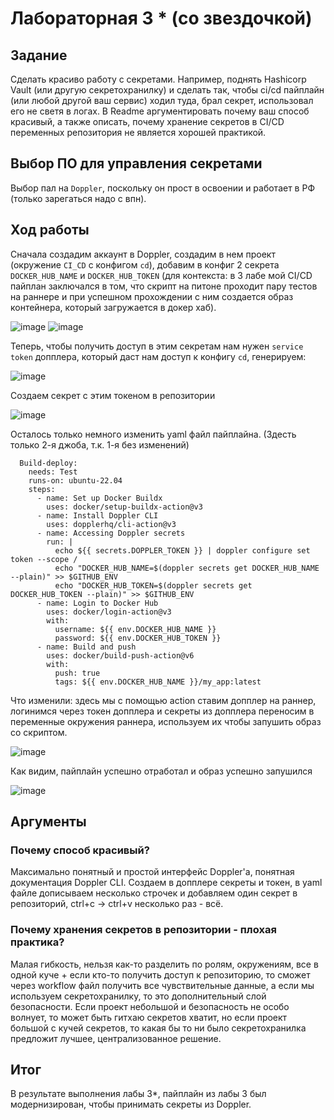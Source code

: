 # Лабораторная 3 * (со звездочкой)

## Задание
Сделать красиво работу с секретами. Например, поднять Hashicorp Vault (или другую секретохранилку) и сделать так, чтобы ci/cd пайплайн (или любой другой ваш сервис) ходил туда, брал секрет, использовал его не светя в логах. 
В Readme аргументировать почему ваш способ красивый, а также описать, почему хранение секретов в CI/CD переменных репозитория не является хорошей практикой.

## Выбор ПО для управления секретами

Выбор пал на `Doppler`, поскольку он прост в освоении и работает в РФ (только зарегаться надо с впн).

## Ход работы

Сначала создадим аккаунт в Doppler, создадим в нем проект (окружение `CI_CD` с конфигом `cd`), добавим в конфиг 2 секрета `DOCKER_HUB_NAME` и `DOCKER_HUB_TOKEN` (для контекста: в 3 лабе мой CI/CD пайплан заключался в том, что скрипт на питоне проходит пару тестов на раннере и при успешном прохождении с ним создается образ контейнера, который загружается в докер хаб).

![image](https://github.com/user-attachments/assets/7623ad84-126d-45f4-8926-c5e2ad14d872)
![image](https://github.com/user-attachments/assets/f72bff27-3e9f-4f76-a0ff-2b8c3f7d98ed)

Теперь, чтобы получить доступ в этим секретам нам нужен `service token` допплера, который даст нам доступ к конфигу `cd`, генерируем:

![image](https://github.com/user-attachments/assets/bea60469-101c-4ffe-bc5d-8936d6ee8358)

Создаем секрет с этим токеном в репозитории

![image](https://github.com/user-attachments/assets/869a9939-5b6e-4969-903d-59966ecf4ae2)

Осталось только немного изменить yaml файл пайплайна. (Здесть только 2-я джоба, т.к. 1-я без изменений)

```
  Build-deploy:
    needs: Test
    runs-on: ubuntu-22.04
    steps:
      - name: Set up Docker Buildx
        uses: docker/setup-buildx-action@v3
      - name: Install Doppler CLI
        uses: dopplerhq/cli-action@v3
      - name: Accessing Doppler secrets
        run: |
          echo ${{ secrets.DOPPLER_TOKEN }} | doppler configure set token --scope /
          echo "DOCKER_HUB_NAME=$(doppler secrets get DOCKER_HUB_NAME --plain)" >> $GITHUB_ENV
          echo "DOCKER_HUB_TOKEN=$(doppler secrets get DOCKER_HUB_TOKEN --plain)" >> $GITHUB_ENV
      - name: Login to Docker Hub
        uses: docker/login-action@v3
        with:
          username: ${{ env.DOCKER_HUB_NAME }}
          password: ${{ env.DOCKER_HUB_TOKEN }}
      - name: Build and push
        uses: docker/build-push-action@v6
        with:
          push: true
          tags: ${{ env.DOCKER_HUB_NAME }}/my_app:latest
```

Что изменили: здесь мы с помощью action ставим допплер на раннер, логинимся через токен допплера и секреты из допплера переносим в переменные окружения раннера, используем их чтобы запушить образ со скриптом.

![image](https://github.com/user-attachments/assets/546e7048-8ae6-4ff2-9f8c-7f43a8ad2ccf)

Как видим, пайплайн успешно отработал и образ успешно запушился

![image](https://github.com/user-attachments/assets/27a65dc9-3dd5-43ed-868f-c75fc30c7ba1)

## Аргументы
### Почему способ красивый?
Максимально понятный и простой интерфейс Doppler'a, понятная документация Doppler CLI. Создаем в допплере секреты и токен, в yaml файле дописываем несколько строчек и добавляем один секрет в репозиторий, ctrl+c -> ctrl+v несколько раз - всё.

### Почему хранения секретов в репозитории - плохая практика?
Малая гибкость, нельзя как-то разделить по ролям, окружениям, все в одной куче + если кто-то получить доступ к репозиторию, то сможет через workflow файл получить все чувствительные данные, а если мы используем секретохранилку, то это дополнительный слой безопасности. Если проект небольшой и безопасность не особо волнует, то может быть гитхаю секретов хватит, но если проект большой с кучей секретов, то какая бы то ни было секретохранилка предложит лучшее, централизованное решение.

## Итог

В результате выполнения лабы 3*, пайплайн из лабы 3 был модернизирован, чтобы принимать секреты из Doppler.
